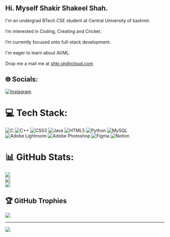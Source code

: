 ## Hi. Myself Shakir Shakeel Shah.
I'm an undergrad BTech CSE student at Central University of kashmir.
<br><br>
I’m interested in Coding, Creating and Cricket.
<br><br>
I’m currently focused onto full-stack development.
<br><br>
I'm eager to learn about AI/ML.
<br><br>
Drop me a mail me at shkr.sh@icloud.com<br>


## 🌐 Socials:
[![Instagram](https://img.shields.io/badge/Instagram-%23E4405F.svg?logo=Instagram&logoColor=white)](https://instagram.com/_shahshakir) 

# 💻 Tech Stack:
![C](https://img.shields.io/badge/c-%2300599C.svg?style=plastic&logo=c&logoColor=white) ![C++](https://img.shields.io/badge/c++-%2300599C.svg?style=plastic&logo=c%2B%2B&logoColor=white) ![CSS3](https://img.shields.io/badge/css3-%231572B6.svg?style=plastic&logo=css3&logoColor=white) ![Java](https://img.shields.io/badge/java-%23ED8B00.svg?style=plastic&logo=openjdk&logoColor=white) ![HTML5](https://img.shields.io/badge/html5-%23E34F26.svg?style=plastic&logo=html5&logoColor=white) ![Python](https://img.shields.io/badge/python-3670A0?style=plastic&logo=python&logoColor=ffdd54) ![MySQL](https://img.shields.io/badge/mysql-%2300000f.svg?style=plastic&logo=mysql&logoColor=white) ![Adobe Lightroom](https://img.shields.io/badge/Adobe%20Lightroom-31A8FF.svg?style=plastic&logo=Adobe%20Lightroom&logoColor=white) ![Adobe Photoshop](https://img.shields.io/badge/adobe%20photoshop-%2331A8FF.svg?style=plastic&logo=adobe%20photoshop&logoColor=white) ![Figma](https://img.shields.io/badge/figma-%23F24E1E.svg?style=plastic&logo=figma&logoColor=white) ![Notion](https://img.shields.io/badge/Notion-%23000000.svg?style=plastic&logo=notion&logoColor=white)
# 📊 GitHub Stats:
![](https://github-readme-stats.vercel.app/api?username=shakirshakeelshah&theme=dark&hide_border=true&include_all_commits=true&count_private=true)<br/>
![](https://github-readme-streak-stats.herokuapp.com/?user=shakirshakeelshah&theme=dark&hide_border=true)<br/>
![](https://github-readme-stats.vercel.app/api/top-langs/?username=shakirshakeelshah&theme=dark&hide_border=true&include_all_commits=true&count_private=true&layout=compact)

## 🏆 GitHub Trophies
![](https://github-profile-trophy.vercel.app/?username=shakirshakeelshah&theme=dark&no-frame=true&no-bg=true&margin-w=4)

---
[![](https://visitcount.itsvg.in/api?id=shakirshakeelshah&icon=5&color=12)](https://visitcount.itsvg.in)

<!-- Proudly created with GPRM ( https://gprm.itsvg.in ) -->
